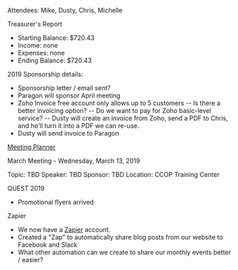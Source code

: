 Attendees: Mike, Dusty, Chris, Michelle

Treasurer's Report
- Starting Balance: $720.43
- Income: none
- Expenses: none
- Ending Balance: $720.43

2019 Sponsorship details:
- Sponsorship letter / email sent?
- Paragon will sponsor April meeting
- Zoho Invoice free account only allows up to 5 customers
-- Is there a better invoicing option?
-- Do we want to pay for Zoho basic-level service?
-- Dusty will create an invoice from Zoho, send a PDF to Chris, and he'll turn it into a PDF we can re-use.
- Dusty will send invoice to Paragon

[Meeting Planner](https://docs.google.com/spreadsheets/d/1qY6O5bR5MWBwRZ-iIOG0dUWdoj8bld_chOMgfkDfrik/edit?usp=sharing)

March Meeting - Wednesday, March 13, 2019

Topic: TBD
Speaker: TBD
Sponsor: TBD
Location: CCOP Training Center

QUEST 2019
- Promotional flyers arrived

Zapier
- We now have a [Zapier](https://zapier.com/) account.
- Created a "Zap" to automatically share blog posts from our website to Facebook and Slack
- What other automation can we create to share our monthly events better / easier?
